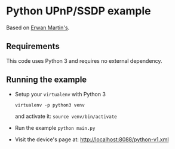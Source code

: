 # Python UPnP/SSDP example

Based on [Erwan Martin's](https://github.com/ZeWaren/python-upnp-ssdp-example).

## Requirements

This code uses Python 3 and requires no external dependency.


## Running the example

- Setup your `virtualenv` with Python 3
  ```
  virtualenv -p python3 venv
  ```
  and activate it: `source venv/bin/activate`

- Run the example `python main.py`

- Visit the device's page at: [http://localhost:8088/python-v1.xml]()